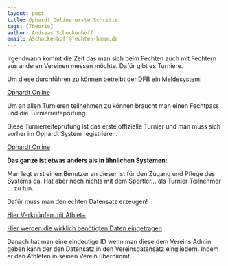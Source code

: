 ```yaml
---
layout: post
title: Ophardt Online erste Schritte
tags: [Theorie]
author: Andreas Schockenhoff
email: ASchockenhoff@fechten-hamm.de
---
```


Irgendwann kommt die Zeit das man sich beim Fechten auch mit Fechtern aus anderen Vereinen messen möchte. Dafür gibt es Turniere. 

Um diese durchführen zu können betreibt der DFB ein Meldesystem: 

[Ophardt Online](https://fencing.ophardt.online/en/home)

Um an allen Turnieren teilnehmen zu können braucht man einen Fechtpass und die Turnierreifeprüfung.

Diese Turnierreifeprüfung ist das erste offizielle Turnier und man muss sich vorher im Ophardt System registrieren.

[Ophardt Online](https://fencing.ophardt.online/en/home)

 

**Das ganze ist etwas anders als in ähnlichen Systemen:**

Man legt erst einen Benutzer an dieser ist für den Zugang und Pflege des Systems da. Hat aber noch nichts mit dem Sportler... als Turnier Teilnehmer ... zu tun.

Dafür muss man den echten Datensatz erzeugen!

[Hier Verknüpfen mit Athlet+](https://docs.ophardt.online/index.php/Online:Benutzer/MeinenBenutzerBearbeiten)

[Hier werden die wirklich benötigten Daten eingetragen](https://docs.ophardt.online/index.php/Online:Athlet/Meine_Daten)

Danach hat man eine eindeutige ID wenn man diese dem Vereins Admin geben kann der den Datensatz in den Vereinsdatensatz eingliedern. Indem er den Athleten in seinen Verein übernimmt.